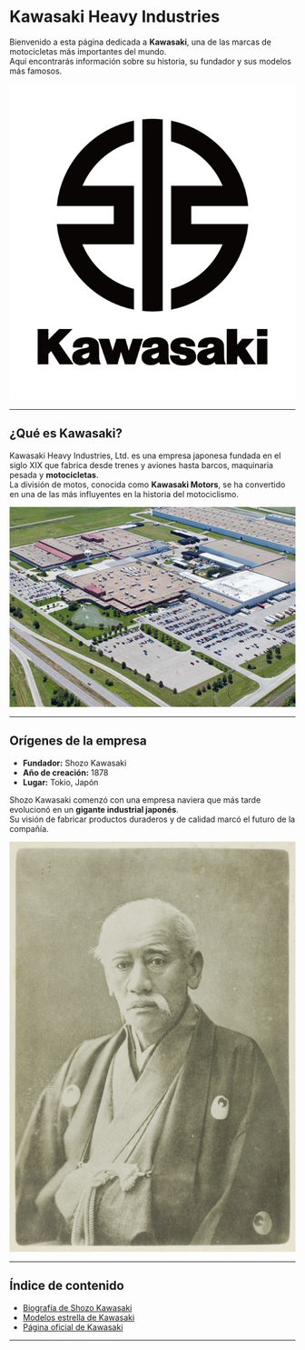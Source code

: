# Kawasaki Heavy Industries

Bienvenido a esta página dedicada a **Kawasaki**, una de las marcas de motocicletas más importantes del mundo.  
Aquí encontrarás información sobre su historia, su fundador y sus modelos más famosos.

![Logo de Kawasaki](./images/kawasaki_logo.jpg)

---

## ¿Qué es Kawasaki?
Kawasaki Heavy Industries, Ltd. es una empresa japonesa fundada en el siglo XIX que fabrica desde trenes y aviones hasta barcos, maquinaria pesada y **motocicletas**.  
La división de motos, conocida como **Kawasaki Motors**, se ha convertido en una de las más influyentes en la historia del motociclismo.

![Fábrica de Kawasaki](./images/kawasaki_factory.jpg)

---

## Orígenes de la empresa
- **Fundador:** Shozo Kawasaki  
- **Año de creación:** 1878  
- **Lugar:** Tokio, Japón  

Shozo Kawasaki comenzó con una empresa naviera que más tarde evolucionó en un **gigante industrial japonés**.  
Su visión de fabricar productos duraderos y de calidad marcó el futuro de la compañía.

![Shozo Kawasaki](./images/shozo_kawasaki.jpg)

---

## Índice de contenido
- [Biografía de Shozo Kawasaki](./biografia.md)
- [Modelos estrella de Kawasaki](./biografia.md#modelos-estrella)
- [Página oficial de Kawasaki](https://www.kawasaki.com/)

---
